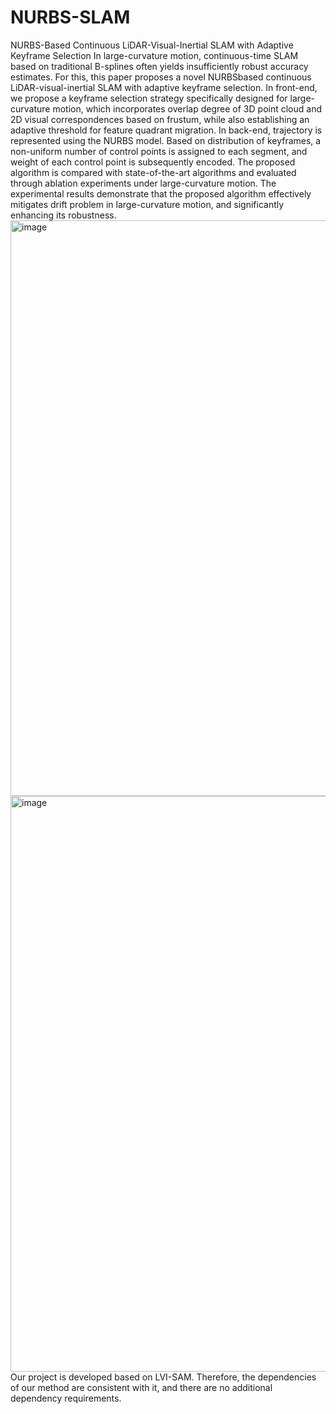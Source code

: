 # NURBS-SLAM
NURBS-Based Continuous LiDAR-Visual-Inertial SLAM with Adaptive Keyframe Selection
In large-curvature motion, continuous-time SLAM
based on traditional B-splines often yields insufficiently robust
accuracy estimates. For this, this paper proposes a novel NURBSbased continuous LiDAR-visual-inertial SLAM with adaptive
keyframe selection. In front-end, we propose a keyframe selection
strategy specifically designed for large-curvature motion, which
incorporates overlap degree of 3D point cloud and 2D visual
correspondences based on frustum, while also establishing an
adaptive threshold for feature quadrant migration. In back-end,
trajectory is represented using the NURBS model. Based on distribution of keyframes, a non-uniform number of control points
is assigned to each segment, and weight of each control point
is subsequently encoded. The proposed algorithm is compared
with state-of-the-art algorithms and evaluated through ablation
experiments under large-curvature motion. The experimental
results demonstrate that the proposed algorithm effectively mitigates drift problem in large-curvature motion, and significantly
enhancing its robustness.<img width="1372" height="921" alt="image" src="https://github.com/user-attachments/assets/c59bfdcc-a404-4f67-af5e-9734ec9fada8" /><img width="1372" height="921" alt="image" src="https://github.com/user-attachments/assets/27a8f8fd-2fce-4250-bde2-aa201704ef7b" />
Our project is developed based on LVI-SAM. Therefore, the dependencies of our method are consistent with it, and there are no additional dependency requirements.
